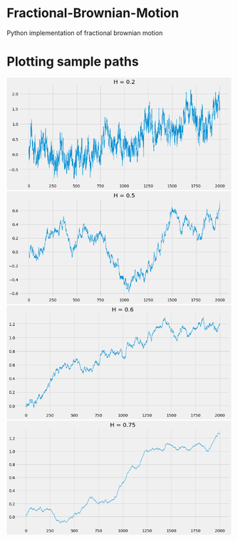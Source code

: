 # Fractional-Brownian-Motion
Python implementation of fractional brownian motion

# Plotting sample paths
![](images/Hurst_0.2.png)
![](images/Hurst_0.5.png)
![](images/Hurst_0.6.png)
![](images/Hurst_0.75.png)





